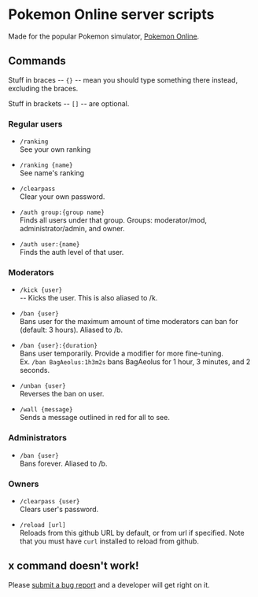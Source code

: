 # Pokemon Online server scripts

Made for the popular Pokemon simulator, [Pokemon Online](pokemon-online.eu).

## Commands

Stuff in braces -- `{}` -- mean you should type something there instead, excluding the braces.

Stuff in brackets -- `[]` -- are optional.

### Regular users

* `/ranking`  
  See your own ranking

* `/ranking {name}`  
  See name's ranking

* `/clearpass`  
  Clear your own password.

* `/auth group:{group name}`  
  Finds all users under that group. Groups: moderator/mod, administrator/admin, and owner.

* `/auth user:{name}`  
  Finds the auth level of that user.

### Moderators

* `/kick {user}`  
  -- Kicks the user. This is also aliased to /k.

* `/ban {user}`  
  Bans user for the maximum amount of time moderators can ban for (default: 3 hours). Aliased to /b.

* `/ban {user}:{duration}`  
  Bans user temporarily. Provide a modifier for more fine-tuning.  
  Ex. `/ban BagAeolus:1h3m2s` bans BagAeolus for 1 hour, 3 minutes, and 2 seconds.

* `/unban {user}`  
  Reverses the ban on user.

* `/wall {message}`  
  Sends a message outlined in red for all to see.

### Administrators

* `/ban {user}`  
  Bans forever. Aliased to /b.

### Owners

* `/clearpass {user}`  
  Clears user's password.

* `/reload [url]`  
  Reloads from this github URL by default, or from url if specified. Note that you must have `curl` installed to reload from github.

## x command doesn't work!

Please [submit a bug report](https://github.com/sarenji/poserver/issues) and a developer will get right on it.